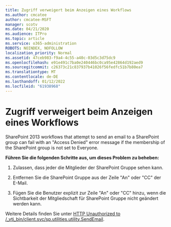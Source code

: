 ```yaml
---
title: Zugriff verweigert beim Anzeigen eines Workflows
ms.author: cmcatee
author: cmcatee-MSFT
manager: scotv
ms.date: 04/21/2020
ms.audience: ITPro
ms.topic: article
ms.service: o365-administration
ROBOTS: NOINDEX, NOFOLLOW
localization_priority: Normal
ms.assetid: 47ceb983-f9a4-4c55-a40c-03d5c3d75dc9
ms.openlocfilehash: e91e491c7ba0e240446bc0ca95e42864d192aed9
ms.sourcegitcommit: c26373c21c837937b41026f56fedfc51b7b80ea7
ms.translationtype: MT
ms.contentlocale: de-DE
ms.lasthandoff: 01/12/2022
ms.locfileid: "61938968"
---
```

# <a name="access-denied-when-viewing-a-workflow"></a>Zugriff verweigert beim Anzeigen eines Workflows

SharePoint 2013 workflows that attempt to send an email to a SharePoint group can fail with an "Access Denied" error message if the membership of the SharePoint group is not set to Everyone.
  
 **Führen Sie die folgenden Schritte aus, um dieses Problem zu beheben:**
  
 1. Zulassen, dass jeder die Mitglieder der SharePoint Gruppe sehen kann.
  
 2. Entfernen Sie die SharePoint Gruppe aus der Zeile "An" oder "CC" der E-Mail.
  
 3. Fügen Sie die Benutzer explizit zur Zeile "An" oder "CC" hinzu, wenn die Sichtbarkeit der Mitgliedschaft für SharePoint Gruppe nicht geändert werden kann.
  
Weitere Details finden Sie unter [HTTP Unauthorized to /_vti_bin/client.svc/sp.utilities.utility.SendEmail](https://go.microsoft.com/fwlink/?linkid=2044694&amp;clcid=0x409).
  